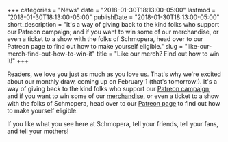 +++
categories = "News"
date = "2018-01-30T18:13:00-05:00"
lastmod = "2018-01-30T18:13:00-05:00"
publishDate = "2018-01-30T18:13:00-05:00"
short_description = "It&#039;s a way of giving back to the kind folks who support our Patreon campaign; and if you want to win some of our merchandise, or even a ticket to a show with the folks of Schmopera, head over to our Patreon page to find out how to make yourself eligible."
slug = "like-our-merch-find-out-how-to-win-it"
title = "Like our merch? Find out how to win it!"
+++

Readers, we love you just as much as you love us. That's why we're excited about our monthly draw, coming up on February 1 (that's tomorrow!). It's a way of giving back to the kind folks who support our [Patreon campaign](https://www.patreon.com/schmopera); and if you want to win some of our [merchandise](https://www.facebook.com/schmopera/shop/), or even a ticket to a show with the folks of Schmopera, head over to our [Patreon page](https://www.patreon.com/schmopera) to find out how to make yourself eligible.

If you like what you see here at Schmopera, tell your friends, tell your fans, and tell your mothers!

